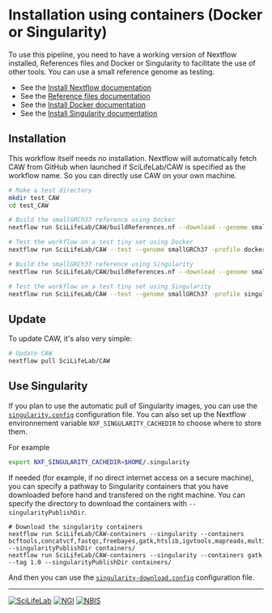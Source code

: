 # Installation using containers (Docker or Singularity)

To use this pipeline, you need to have a working version of Nextflow installed, References files and Docker or Singularity to facilitate the use of other tools. You can use a small reference genome as testing.

- See the [Install Nextflow documentation](https://github.com/SciLifeLab/NGI-NextflowDocs/blob/master/docs/INSTALL.md)
- See the [Reference files documentation](REFERENCES.md)
- See the [Install Docker documentation](https://docs.docker.com/engine/installation/linux/ubuntu/#install-docker)
- See the [Install Singularity documentation](http://singularity.lbl.gov/install-linux)

## Installation

This workflow itself needs no installation. Nextflow will automatically fetch CAW from GitHub when launched if SciLifeLab/CAW is specified as the workflow name. So you can directly use CAW on your own machine.

```bash
# Make a test directory
mkdir test_CAW
cd test_CAW

# Build the smallGRCh37 reference using Docker
nextflow run SciLifeLab/CAW/buildReferences.nf --download --genome smallGRCh37 -profile dockerTest

# Test the workflow on a test tiny set using Docker
nextflow run SciLifeLab/CAW --test --genome smallGRCh37 -profile dockerTest

# Build the smallGRCh37 reference using Singularity
nextflow run SciLifeLab/CAW/buildReferences.nf --download --genome smallGRCh37 -profile singularityTest

# Test the workflow on a test tiny set using Singularity
nextflow run SciLifeLab/CAW --test --genome smallGRCh37 -profile singularityTest
```

## Update

To update CAW, it's also very simple:

```bash
# Update CAW
nextflow pull SciLifeLab/CAW
```

## Use Singularity

If you plan to use the automatic pull of Singularity images, you can use the [`singularity.config`](../configuration/singularity.config) configuration file. You can also set up the Nextflow environnement variable `NXF_SINGULARITY_CACHEDIR` to choose where to store them.

For example
```bash
export NXF_SINGULARITY_CACHEDIR=$HOME/.singularity
```

If needed (for example, if no direct internet access on a secure machine), you can specify a pathway to Singularity containers that you have downloaded before hand and transfered on the right machine. You can specify the directory to download the containers with `--singularityPublishDir`.

```
# Download the singularity containers
nextflow run SciLifeLab/CAW-containers --singularity --containers bcftools,concatvcf,fastqc,freebayes,gatk,htslib,igvtools,mapreads,multiqc,mutect1,picard,qualimap,runallelecount,runascat,runconvertallelecounts,runmanta,samtools,snpeffgrch37,snpeffgrch38,strelka,vepgrch37,vepgrch38 --singularityPublishDir containers/
nextflow run SciLifeLab/CAW-containers --singularity --containers gatk --tag 1.0 --singularityPublishDir containers/
```

And then you can use the [`singularity-download.config`](../configuration/singularity-download.config) configuration file.

--------------------------------------------------------------------------------

[![](images/SciLifeLab_logo.png "SciLifeLab")][scilifelab-link]
[![](images/NGI_logo.png "NGI")][ngi-link]
[![](images/NBIS_logo.png "NBIS")][nbis-link]

[nbis-link]: https://www.nbis.se/
[ngi-link]: https://ngisweden.scilifelab.se/
[scilifelab-link]: https://www.scilifelab.se/
